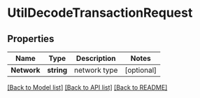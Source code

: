 # UtilDecodeTransactionRequest

## Properties

Name | Type | Description | Notes
------------ | ------------- | ------------- | -------------
**Network** | **string** | network type | [optional] 

[[Back to Model list]](../README.md#documentation-for-models) [[Back to API list]](../README.md#documentation-for-api-endpoints) [[Back to README]](../README.md)


